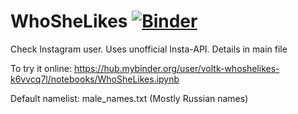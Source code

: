# WhoSheLikes [![Binder](https://mybinder.org/badge_logo.svg)](https://mybinder.org/v2/gh/VoltK/WhoSheLikes.git/master)

Check Instagram user. Uses unofficial Insta-API. Details in main file


To try it online:
https://hub.mybinder.org/user/voltk-whoshelikes-k6vvcq7l/notebooks/WhoSheLikes.ipynb

Default namelist: male_names.txt (Mostly Russian names)

